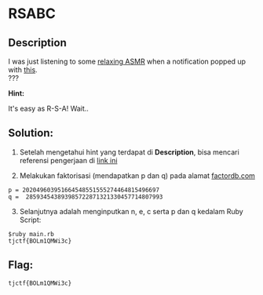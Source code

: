 # RSABC

## Description 

I was just listening to some [relaxing ASMR](https://www.youtube.com/watch?v=J2g3lvNkAfI&feature=youtu.be) when a notification popped up with [this](https://static.tjctf.org/68f148e8d4b5ceb8f9fa6da568db024c28b80b55891fba49880b76b35d436114_rsa.txt). 
<br> ??? <br>

**Hint:**

It's easy as R-S-A! Wait..

## Solution: 

1. Setelah mengetahui hint yang terdapat di **Description**, bisa mencari referensi pengerjaan di [link ini](https://github.com/zst-ctf/tjctf-2019-writeups/tree/master/Writeups/Easy_as_RSA)

2. Melakukan faktorisasi (mendapatkan p dan q) pada alamat [factordb.com](http://factordb.com/)

```
p = 202049603951664548551555274464815496697
q =  285934543893985722871321330457714807993
```

3. Selanjutnya adalah menginputkan n, e, c serta p dan q kedalam Ruby Script:

```
$ruby main.rb
tjctf{BOLm1QMWi3c}
```

## Flag: 
```
tjctf{BOLm1QMWi3c}
```
